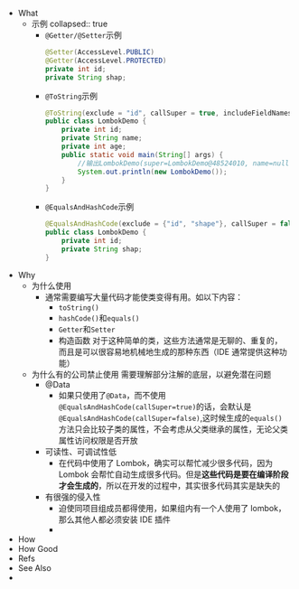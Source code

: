 - What
	- 示例
	  collapsed:: true
		- `@Getter/@Setter`示例
		  ```java
		  @Setter(AccessLevel.PUBLIC)
		  @Getter(AccessLevel.PROTECTED)
		  private int id;
		  private String shap;
		  ```
		- `@ToString`示例
		  ```java
		  @ToString(exclude = "id", callSuper = true, includeFieldNames = true)
		  public class LombokDemo {
		      private int id;
		      private String name;
		      private int age;
		      public static void main(String[] args) {
		          //输出LombokDemo(super=LombokDemo@48524010, name=null, age=0)
		          System.out.println(new LombokDemo());
		      }
		  }
		  ```
		- `@EqualsAndHashCode`示例
		  ```java
		  @EqualsAndHashCode(exclude = {"id", "shape"}, callSuper = false)
		  public class LombokDemo {
		      private int id;
		      private String shap;
		  }
		  ```
- Why
	- 为什么使用
		- 通常需要编写大量代码才能使类变得有用。如以下内容：
			- `toString()`
			- `hashCode()`和`equals()`
			- `Getter`和`Setter`
			- 构造函数
			  对于这种简单的类，这些方法通常是无聊的、重复的，而且是可以很容易地机械地生成的那种东西（IDE 通常提供这种功能）
	- 为什么有的公司禁止使用
	  需要理解部分注解的底层，以避免潜在问题
		- @Data
			- 如果只使用了`@Data`，而不使用`@EqualsAndHashCode(callSuper=true)`的话，会默认是`@EqualsAndHashCode(callSuper=false)`,这时候生成的`equals()`方法只会比较子类的属性，不会考虑从父类继承的属性，无论父类属性访问权限是否开放
		- 可读性、可调试性低
			- 在代码中使用了 Lombok，确实可以帮忙减少很多代码，因为 Lombok 会帮忙自动生成很多代码。但是**这些代码是要在编译阶段才会生成的**，所以在开发的过程中，其实很多代码其实是缺失的
		- 有很强的侵入性
			- 迫使同项目组成员都得使用，如果组内有一个人使用了 lombok，那么其他人都必须安装 IDE 插件
			-
- How
- How Good
- Refs
- See Also
-